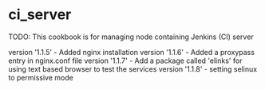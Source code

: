 # ci_server

TODO: This cookbook is for managing node containing Jenkins (CI) server

version '1.1.5' - Added nginx installation
version '1.1.6' - Added a proxypass entry in nginx.conf file
version '1.1.7' - Add a package called 'elinks' for using text based browser to test the services
version '1.1.8' - setting selinux to permissive mode

